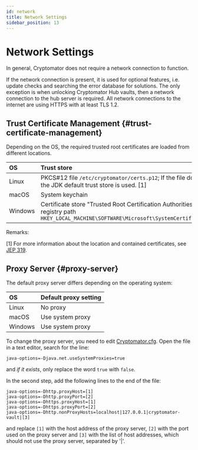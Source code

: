```yaml
---
id: network
title: Network Settings
sidebar_position: 13
---
```


# Network Settings

In general, Cryptomator does not require a network connection to function.

If the network connection is present, it is used for optional features, i.e. update checks and searching the error database for solutions.
The only exception is when unlocking Cryptomator Hub vaults, then a network connection to the hub server is required.
All network connections to the internet are using HTTPS with at least TLS 1.2.

## Trust Certificate Management {#trust-certificate-management}

Depending on the OS, the required trusted root certificates are loaded from different locations.

| OS      | Trust store                                                                                                                    |
| :------ | :----------------------------------------------------------------------------------------------------------------------------- |
| Linux   | PKCS#12 file `/etc/cryptomator/certs.p12`; If the file does not exist, the JDK default trust store is used. [1]                   |
| macOS   | System keychain                                                                                                                |
| Windows | Certificate store "Trusted Root Certification Authorities", with registry path `HKEY_LOCAL_MACHINE\SOFTWARE\Microsoft\SystemCertificates\ROOT\` |

Remarks:

[1] For more information about the location and contained certificates, see [JEP 319](https://openjdk.org/jeps/319).

## Proxy Server {#proxy-server}

The default proxy server differs depending on the operating system:

| OS      | Default proxy setting |
| :------ | :-------------------- |
| Linux   | No proxy              |
| macOS   | Use system proxy      |
| Windows | Use system proxy      |

To change the proxy server, you need to edit [Cryptomator.cfg](advanced-settings.md#locating-the-system-wide-advanced-configuration).
Open the file in a text editor, search for the line:

```
java-options=-Djava.net.useSystemProxies=true
```

and *if it exists*, only replace the word `true` with `false`.

In the second step, add the following lines to the end of the file:

```
java-options=-Dhttp.proxyHost=[1]
java-options=-Dhttp.proxyPort=[2]
java-options=-Dhttps.proxyHost=[1]
java-options=-Dhttps.proxyPort=[2]
java-options=-Dhttp.nonProxyHosts=localhost|127.0.0.1|cryptomator-vault|[3]
```

and replace `[1]` with the host address of the proxy server, `[2]` with the port used on the proxy server and `[3]` with the list of host addresses, which should not use the proxy server, separated by '|'.
